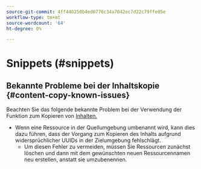 ```yaml
---
source-git-commit: 4ff440250b4ed0770c34a7042ec7d22c79ffe05e
workflow-type: tm+mt
source-wordcount: '64'
ht-degree: 0%

---
```

# Snippets (#snippets)

## Bekannte Probleme bei der Inhaltskopie {#content-copy-known-issues}

Beachten Sie das folgende bekannte Problem bei der Verwendung der Funktion zum Kopieren von [Inhalten.](/help/using/content-copy.md)

* Wenn eine Ressource in der Quellumgebung umbenannt wird, kann dies dazu führen, dass der Vorgang zum Kopieren des Inhalts aufgrund widersprüchlicher UUIDs in der Zielumgebung fehlschlägt.
   * Um diesen Fehler zu vermeiden, müssen Sie Ressourcen zunächst löschen und dann mit dem gewünschten neuen Ressourcennamen neu erstellen, anstatt sie umzubenennen.
